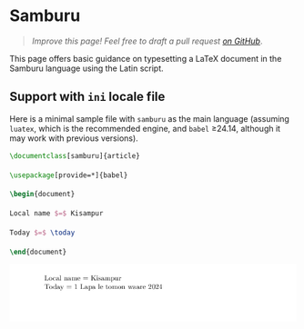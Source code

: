 # Samburu

<blockquote>
  <p><em>Improve this page! Feel free to draft a pull request <a href="https://github.com/latex3/babel/tree/docs/docs">on GitHub</a></em>.</p>
</blockquote>

This page offers basic guidance on typesetting a LaTeX document in the
Samburu language using the Latin script.

## Support with `ini` locale file

Here is a minimal sample file with `samburu` as the main language
(assuming `luatex`, which is the recommended engine, and `babel` ≥24.14,
although it may work with previous versions).

```tex
\documentclass[samburu]{article}

\usepackage[provide=*]{babel}

\begin{document}

Local name $=$ Kisampur

Today $=$ \today

\end{document}
```

![](../media/locale-samburu.png)